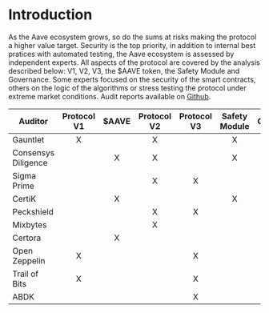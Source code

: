 # Introduction

As the Aave ecosystem grows, so do the sums at risks making the protocol a higher value target. Security is the top priority, in addition to internal best pratices with automated testing, the Aave ecosystem is assessed by independent experts. All aspects of the protocol are covered by the analysis described below: V1, V2, V3, the $AAVE token, the Safety Module and Governance. Some experts focused on the security of the smart contracts, others on the logic of the algorithms or stress testing the protocol under extreme market conditions. Audit reports available on [Github](https://github.com/aave/aave-v3-core/tree/master/audits).

| Auditor             | Protocol V1 | $AAVE | Protocol V2 | Protocol V3 | Safety Module | Governance |
| ------------------- | :---------: | :---: | :---------: | :---------: | :-----------: | :--------: |
| Gauntlet            |      X      |       |      X      |             |     X         |            |
| Consensys Diligence |      ​       |   X   |      X      |             |       X       |      X     |
| Sigma Prime         |      ​       |    ​   |      X      |      X​      |          ​     |            |
| CertiK              |      ​       |   X   |      ​       |             |       X       |            |
| Peckshield          |      ​       |    ​   |      X      |      X​      |               |       ​     |
| Mixbytes            |      ​       |    ​   |      X      |             |        ​       |       ​     |
| Certora             |      ​       |   X   |      ​       |             |               |            |
| Open Zeppelin       |      X      |   ​    |       ​      |      X      |        ​       |       ​     |
| Trail of Bits       |      X      |   ​    |       ​      |      X      |        ​       |       ​     |
| ABDK                |             |   ​    |       ​      |      X      |        ​       |       ​     |